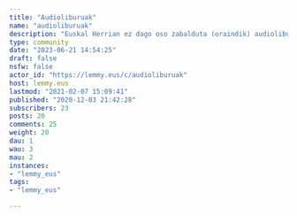 ```yaml
---
title: "Audioliburuak" 
name: "audioliburuak"
description: "Euskal Herrian ez dago oso zabalduta (oraindik) audioliburuak entzutea, baina beste hizkuntza batzuetan oso ohikoa da eta gauza eder-ederrak daude! Komunitate honek balio dezake audio gomendagarriak partekatzeko, proiektu berriak sortzeko..."
type: community
date: "2023-06-21 14:54:25"
draft: false
nsfw: false
actor_id: "https://lemmy.eus/c/audioliburuak"
host: lemmy.eus
lastmod: "2021-02-07 15:09:41"
published: "2020-12-03 21:42:28"
subscribers: 23
posts: 20
comments: 25
weight: 20
dau: 1
wau: 3
mau: 2
instances:
- "lemmy_eus"
tags: 
- "lemmy_eus"

---
```

